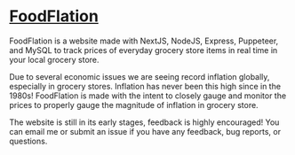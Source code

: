 # [FoodFlation](https://foodflation.me)

FoodFlation is a website made with NextJS, NodeJS, Express, Puppeteer, and MySQL to track prices of everyday grocery store items in real time in your local grocery store.

Due to several economic issues we are seeing record inflation globally, especially in grocery stores. Inflation has never been this high since in the 1980s! FoodFlation is made with the intent to closely gauge and monitor the prices to properly gauge the magnitude of inflation in grocery store.

The website is still in its early stages, feedback is highly encouraged! You can email me or submit an issue if you have any feedback, bug reports, or questions. 
